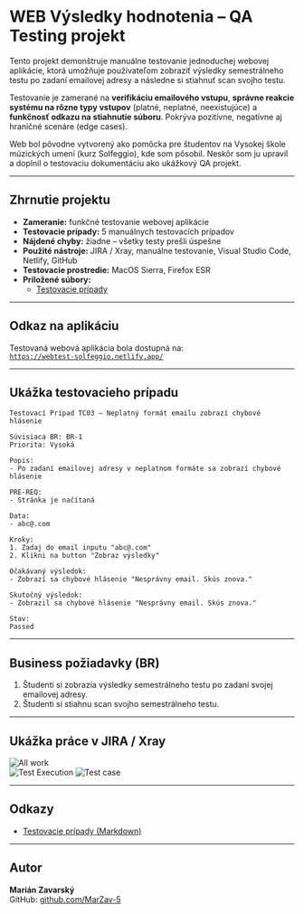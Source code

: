 # WEB Výsledky hodnotenia – QA Testing projekt

Tento projekt demonštruje manuálne testovanie jednoduchej webovej aplikácie, ktorá umožňuje používateľom zobraziť výsledky semestrálneho testu po zadaní emailovej adresy a následne si stiahnuť scan svojho testu.

Testovanie je zamerané na **verifikáciu emailového vstupu**, **správne reakcie systému na rôzne typy vstupov** (platné, neplatné, neexistujúce) a **funkčnosť odkazu na stiahnutie súboru**. Pokrýva pozitívne, negatívne aj hraničné scenáre (edge cases).

Web bol pôvodne vytvorený ako pomôcka pre študentov na Vysokej škole múzických umení (kurz Solfeggio), kde som pôsobil. Neskôr som ju upravil a doplnil o testovaciu dokumentáciu ako ukážkový QA projekt.

---

## Zhrnutie projektu

- **Zameranie:** funkčné testovanie webovej aplikácie
- **Testovacie prípady:** 5 manuálnych testovacích prípadov
- **Nájdené chyby:** žiadne – všetky testy prešli úspešne
- **Použité nástroje:** JIRA / Xray, manuálne testovanie, Visual Studio Code, Netlify, GitHub
- **Testovacie prostredie:** MacOS Sierra, Firefox ESR
- **Priložené súbory:**
  - [Testovacie prípady](./Web_Testovacie_Pripady.md)

---

## Odkaz na aplikáciu

Testovaná webová aplikácia bola dostupná na:  
[`https://webtest-solfeggio.netlify.app/`](https://webtest-solfeggio.netlify.app/)

---

## Ukážka testovacieho prípadu

```plaintext
Testovací Prípad TC03 – Neplatný formát emailu zobrazí chybové hlásenie

Súvisiaca BR: BR-1  
Priorita: Vysoká  

Popis:
- Po zadaní emailovej adresy v neplatnom formáte sa zobrazí chybové hlásenie

PRE-REQ: 
- Stránka je načítaná

Data:  
- abc@.com

Kroky:
1. Zadaj do email inputu "abc@.com"
2. Klikni na button "Zobraz výsledky"  

Očakávaný výsledok:
- Zobrazí sa chybové hlásenie "Nesprávny email. Skús znova."

Skutočný výsledok:
- Zobrazil sa chybové hlásenie "Nesprávny email. Skús znova."

Stav:
Passed
```

---

## Business požiadavky (BR)

1. Študenti si zobrazia výsledky semestrálneho testu po zadaní svojej emailovej adresy.
2. Študenti si stiahnu scan svojho semestrálneho testu.

---

## Ukážka práce v JIRA / Xray

![All work](./screenshots/jira/ss_WEB_All_work_Jira.png)  
![Test Execution](./screenshots/jira/ss_WEB_board_TExe_Jira.png)
![Test case](./screenshots/jira/ss_WEB_TC03_Jira.png)


---

## Odkazy

- [Testovacie prípady (Markdown)](./Web_Testovacie_Pripady.md)

---

## Autor

**Marián Zavarský**  
GitHub: [github.com/MarZav-5](https://github.com/MarZav-5)
